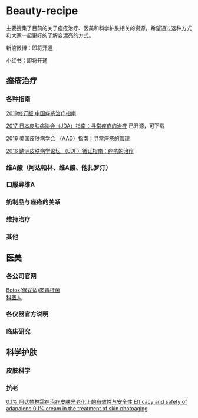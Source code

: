 # Beauty-recipe
主要搜集了目前的关于痤疮治疗、医美和科学护肤相关的资源。希望通过这种方式和大家一起更好的了解变漂亮的方式。

新浪微博：即将开通

小红书：即将开通
## 痤疮治疗
### 各种指南
[2019修订版 中国痤疮治疗指南 ](https://github.com/Beauuuuty-pro/2019ChineseGuidelinesOfAcne)

[2017 日本皮肤病协会（JDA）指南：寻常痤疮的治疗](https://www.researchgate.net/publication/325274910_Japanese_Dermatological_Association_Guidelines_Guidelines_for_the_treatment_of_acne_vulgaris_2017) 已开源，可下载

[2016 美国皮肤病学会 （AAD）指南：寻常痤疮的管理](https://www.sciencedirect.com/science/article/abs/pii/S0190962206023462)

[2016 欧洲皮肤病学论坛 （EDF）循证指南：痤疮的治疗](https://www.researchgate.net/publication/306085267_European_evidence-based_S3_guideline_for_the_treatment_of_acne_-_update_2016_-_short_version)

### 维A酸（阿达帕林、维A酸、他扎罗汀）
### 口服异维A
### 奶制品与痤疮的关系
### 维持治疗
### 其他
## 医美
### 各公司官网
[Botox(保妥适)肉毒杆菌](https://www.botox.com/)  
[科医人](https://lumenis.com/)
### 各仪器官方说明
### 临床研究
## 科学护肤
### 皮肤科学
### 抗老
[0.1% 阿达帕林霜在治疗皮肤光老化上的有效性与安全性 Efficacy and safety of adapalene 0.1% cream in the treatment of skin photoaging](https://www.researchgate.net/publication/279999214_Efficacy_and_safety_of_adapalene_01_cream_in_the_treatment_of_skin_photoaging)

